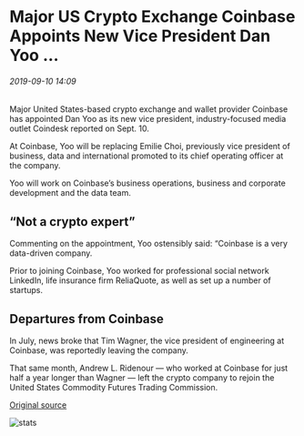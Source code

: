 # Major US Crypto Exchange Coinbase Appoints New Vice President Dan Yoo ...

###### 2019-09-10 14:09

Major United States-based crypto exchange and wallet provider Coinbase has appointed Dan Yoo as its new vice president, industry-focused media outlet Coindesk reported on Sept. 10.

At Coinbase, Yoo will be replacing Emilie Choi, previously vice president of business, data and international promoted to its chief operating officer at the company.

Yoo will work on Coinbase’s business operations, business and corporate development and the data team.

## “Not a crypto expert”

Commenting on the appointment, Yoo ostensibly said: “Coinbase is a very data-driven company.

Prior to joining Coinbase, Yoo worked for professional social network LinkedIn, life insurance firm ReliaQuote, as well as set up a number of startups.

## Departures from Coinbase

In July, news broke that Tim Wagner, the vice president of engineering at Coinbase, was reportedly leaving the company.

That same month, Andrew L. Ridenour — who worked at Coinbase for just half a year longer than Wagner — left the crypto company to rejoin the United States Commodity Futures Trading Commission.

[Original source](https://cointelegraph.com/news/major-us-crypto-exchange-coinbase-appoints-new-vice-president-dan-yoo)

![stats](https://c.statcounter.com/11760860/0/a89fa40b/1/ "stats")